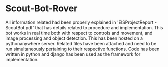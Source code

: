 # Scout-Bot-Rover
All information related had been properly explained in 'EISProjectReport - ScoutBot.pdf' that has details related to procedure and implementation.
This bot works in real time both with respect to controls and movement, and image processing and object detection.
This has been hosted on a pythonanywhere server.
Related files have been attached and need to be run simultaneously pertaining to their respective functions. Code has been written in python and django has been used as the framework for implementation.
